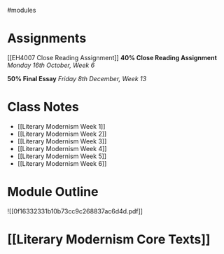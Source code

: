 #modules
# Assignments

[[EH4007 Close Reading Assignment]] 
**40% Close Reading Assignment** *Monday 16th October, Week 6*

**50% Final Essay** *Friday 8th December, Week 13*
# Class Notes

 - [[Literary Modernism Week 1]]
 - [[Literary Modernism Week 2]] 
 - [[Literary Modernism Week 3]] 
 - [[Literary Modernism Week 4]] 
 - [[Literary Modernism Week 5]] 
 - [[Literary Modernism Week 6]] 

# Module Outline

![[0f16332331b10b73cc9c268837ac6d4d.pdf]]

# [[Literary Modernism Core Texts]] 

